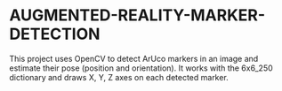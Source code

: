 # AUGMENTED-REALITY-MARKER-DETECTION
This project uses OpenCV to detect ArUco markers in an image and estimate their pose (position and orientation). It works with the 6x6_250 dictionary and draws X, Y, Z axes on each detected marker.
